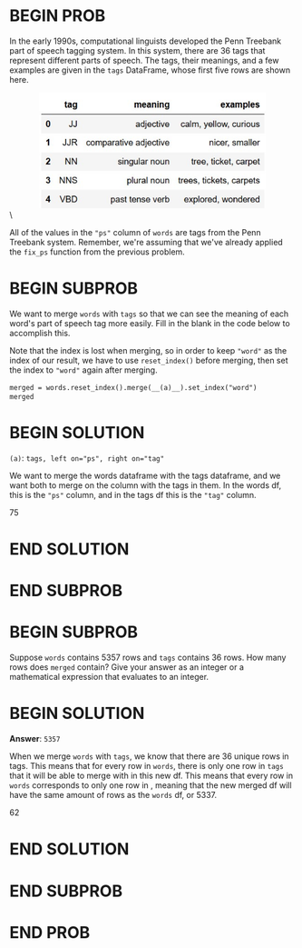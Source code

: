 # BEGIN PROB

In the early 1990s, computational linguists developed the Penn Treebank
part of speech tagging system. In this system, there are $36$ tags that
represent different parts of speech. The tags, their meanings, and a few
examples are given in the `tags` DataFrame, whose first five rows are
shown here.

<center><img src="https://raw.githubusercontent.com/dsc-courses/practice.dsc10.com/refs/heads/master/assets/images/fa25-midterm/tags.jpg" width=400></center>
\

All of the values in the `"ps"` column of `words` are tags from the Penn
Treebank system. Remember, we're assuming that we've already applied the
`fix_ps` function from the previous problem.

# BEGIN SUBPROB

We want to merge `words` with `tags` so that we can see the meaning of
each word's part of speech tag more easily. Fill in the blank in the
code below to accomplish this.

Note that the index is lost when merging, so in order to keep `"word"`
as the index of our result, we have to use `reset_index()` before
merging, then set the index to `"word"` again after merging.

    merged = words.reset_index().merge(__(a)__).set_index("word")
    merged

# BEGIN SOLUTION

`(a)`: `tags, left on="ps", right on="tag"`

We want to merge the words dataframe with the tags dataframe, and we
want both to merge on the column with the tags in them. In the words
df, this is the `"ps"` column, and in the tags df this is the `"tag"` column.

<average>75</average>


# END SOLUTION

# END SUBPROB 

# BEGIN SUBPROB

Suppose `words` contains $5357$ rows and `tags` contains $36$ rows. How
many rows does `merged` contain? Give your answer as an integer or a
mathematical expression that evaluates to an integer.


# BEGIN SOLUTION

**Answer**: `5357`

When we merge `words` with `tags`, we know that there are 36 unique rows
in tags. This means that for every row in `words`, there is only one row
in `tags` that it will be able to merge with in this new df. This means
that every row in `words` corresponds to only one row in , meaning that
the new merged df will have the same amount of rows as the `words` df,
or 5337.

<average>62</average>


# END SOLUTION

# END SUBPROB

# END PROB